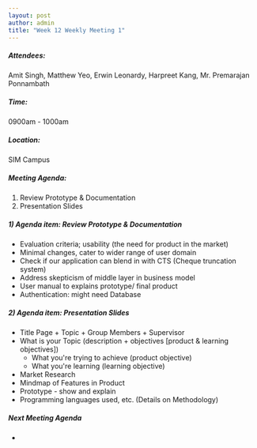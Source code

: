 ```yaml
---
layout: post
author: admin
title: "Week 12 Weekly Meeting 1"
---
```


##### Attendees:
Amit Singh, Matthew Yeo, Erwin Leonardy, Harpreet Kang, Mr. Premarajan Ponnambath

##### Time:
0900am - 1000am

##### Location: 
SIM Campus

##### Meeting Agenda:
1. Review Prototype & Documentation
2. Presentation Slides

##### 1) Agenda item: Review Prototype & Documentation
- Evaluation criteria; usability (the need for product in the market)
- Minimal changes, cater to wider range of user domain
- Check if our application can blend in with CTS (Cheque truncation system)
- Address skepticism of middle layer in business model
- User manual to explains prototype/ final product
- Authentication: might need Database

##### 2) Agenda item: Presentation Slides
- Title Page + Topic + Group Members + Supervisor
- What is your Topic (description + objectives [product & learning objectives])
  - What you're trying to achieve (product objective)
  - What you're learning (learning objective) 
- Market Research
- Mindmap of Features in Product
- Prototype - show and explain
- Programming languages used, etc. (Details on Methodology)

##### Next Meeting Agenda
- 
